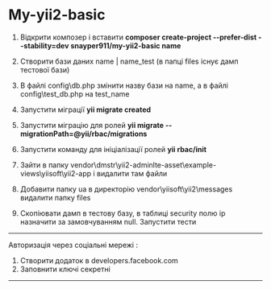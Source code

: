 My-yii2-basic
============================

1. Відкрити композер і вставити     **composer create-project --prefer-dist --stability=dev snayper911/my-yii2-basic name**

2. Створити бази даних name | name_test (в папці files існує дамп тестової бази)

3. В файлі config\db.php змінити назву бази на name, а в файлі config\test_db.php на test_name

4. Запустити міграції    **yii migrate created**

5. Запустити міграцію для ролей     **yii migrate --migrationPath=@yii/rbac/migrations**

6. Запустити команду для ініціалізації ролей     **yii rbac/init**

7. Зайти в папку vendor\dmstr\yii2-adminlte-asset\example-views\yiisoft\yii2-app і видалити там файли

8. Добавити папку ua в директорію vendor\yiisoft\yii2\messages видалити папку files

9. Скопіювати дамп в тестову базу, в таблиці security полю ip назначити за замовчуванням null. Запустити тести

-------------------------------------------------------------------------------------------------------------------------

Авторизація через соціальні мережі :
1. Створити додаток в developers.facebook.com 
2. Заповнити ключі секретні

-------------------------------------------------------------------------------------------------------------------------